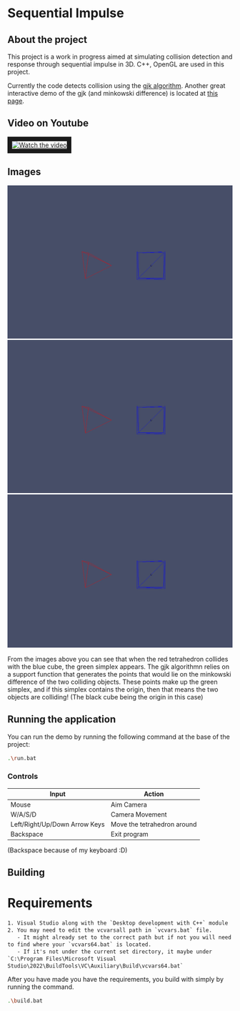 # Sequential Impulse

## About the project
This project is a work in progress aimed at simulating collision detection and response through sequential impulse in 3D. C++, OpenGL are used in this project.

Currently the code detects collision using the [gjk algorithm](https://en.wikipedia.org/wiki/Gilbert%E2%80%93Johnson%E2%80%93Keerthi_distance_algorithm). Another great interactive demo of the gjk (and minkowski difference) is located at [this page](https://cse442-17f.github.io/Gilbert-Johnson-Keerthi-Distance-Algorithm/).

## Video on Youtube
<a href="http://www.youtube.com/watch?feature=player_embedded&v=eXs0cLVw3w8" target="_blank">
 <img src="http://img.youtube.com/vi/eXs0cLVw3w8/mqdefault.jpg" alt="Watch the video" width="240" height="180" border="10" />
</a>

## Images
![gjk_1](/assets/images/gjk_1.png)
![gjk_2](/assets/images/gjk_1.png)
![gjk_3](/assets/images/gjk_1.png)

From the images above you can see that when the red tetrahedron collides with the blue cube, the green simplex appears. The gjk algorithmn relies on a support function that generates the points that would lie on the minkowski difference of the two colliding objects. These points make up the green simplex, and if this simplex contains the origin, then that means the two objects are colliding! (The black cube being the origin in this case)

## Running the application
You can run the demo by running the following command at the base of the project:

```bash
.\run.bat
```

### Controls
| Input | Action |
| ----- | ------ |
| Mouse | Aim Camera |
| W/A/S/D | Camera Movement |
| Left/Right/Up/Down Arrow Keys | Move the tetrahedron around |
| Backspace | Exit program |

(Backspace because of my keyboard :D)

## Building

# Requirements
    1. Visual Studio along with the `Desktop development with C++` module
    2. You may need to edit the vcvarsall path in `vcvars.bat` file.
       - It might already set to the correct path but if not you will need to find where your `vcvars64.bat` is located.
       - If it's not under the current set directory, it maybe under `C:\Program Files\Microsoft Visual Studio\2022\BuildTools\VC\Auxiliary\Build\vcvars64.bat`

After you have made you have the requirements, you build with simply by running the command.

```bash
.\build.bat
```
